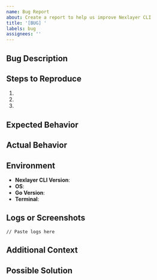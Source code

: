 ```yaml
---
name: Bug Report
about: Create a report to help us improve Nexlayer CLI
title: '[BUG] '
labels: bug
assignees: ''
---
```


## Bug Description
<!-- A clear and concise description of what the bug is -->

## Steps to Reproduce
1. <!-- Step 1 -->
2. <!-- Step 2 -->
3. <!-- Step 3 -->

## Expected Behavior
<!-- What you expected to happen -->

## Actual Behavior
<!-- What actually happened -->

## Environment
- **Nexlayer CLI Version**: <!-- e.g., 0.2.1 -->
- **OS**: <!-- e.g., macOS 13.0.1, Ubuntu 22.04 -->
- **Go Version**: <!-- e.g., 1.23.4 -->
- **Terminal**: <!-- e.g., bash, zsh, PowerShell -->

## Logs or Screenshots
<!-- If applicable, add logs or screenshots to help explain your problem -->
```
// Paste logs here
```

## Additional Context
<!-- Add any other context about the problem here -->

## Possible Solution
<!-- If you have suggestions on how to fix the issue --> 